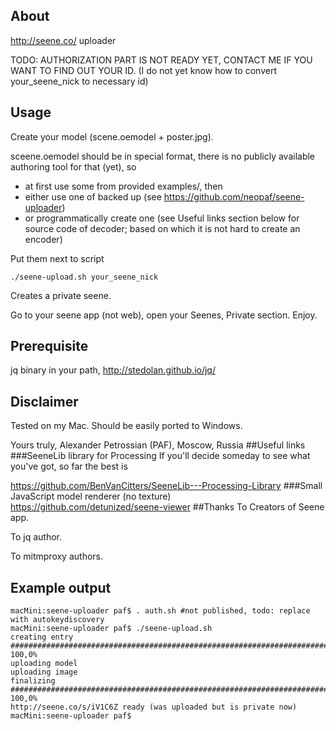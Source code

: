 ## About
http://seene.co/ uploader 

TODO: AUTHORIZATION PART IS NOT READY YET, CONTACT ME IF YOU WANT TO FIND OUT YOUR ID.
(I do not yet know how to convert your_seene_nick to necessary id)

## Usage
Create your model (scene.oemodel + poster.jpg). 

sceene.oemodel should be in special format, there is no publicly available authoring tool for that (yet), so
* at first use some from provided examples/, then
* either use one of backed up (see https://github.com/neopaf/seene-uploader)
* or programmatically create one (see Useful links section below for source code of decoder; based on which it is not hard to create an encoder)

Put them next to script

`./seene-upload.sh your_seene_nick`

Creates a private seene.

Go to your seene app (not web), open your Seenes, Private section. Enjoy.
## Prerequisite
jq binary in your path, http://stedolan.github.io/jq/
## Disclaimer
Tested on my Mac.
Should be easily ported to Windows.

Yours truly,
Alexander Petrossian (PAF), Moscow, Russia
##Useful links
###SeeneLib library for Processing
If you'll decide someday to see what you've got, so far the best is

https://github.com/BenVanCitters/SeeneLib---Processing-Library
###Small JavaScript model renderer (no texture)
https://github.com/detunized/seene-viewer
##Thanks
To Creators of Seene app.

To jq author.

To mitmproxy authors.
## Example output
```
macMini:seene-uploader paf$ . auth.sh #not published, todo: replace with autokeydiscovery
macMini:seene-uploader paf$ ./seene-upload.sh
creating entry
######################################################################## 100,0%
uploading model
uploading image
finalizing
######################################################################## 100,0%
http://seene.co/s/iV1C6Z ready (was uploaded but is private now)
macMini:seene-uploader paf$ 
```
